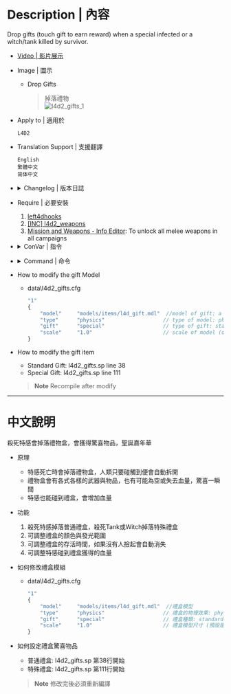 # Description | 內容
Drop gifts (touch gift to earn reward) when a special infected or a witch/tank killed by survivor.

* [Video | 影片展示](https://youtu.be/komzEmVvtH0)

* Image | 圖示
	* Drop Gifts
		> 掉落禮物
		<br/>![l4d2_gifts_1](image/l4d2_gifts_1.jpg)

* Apply to | 適用於
	```
	L4D2
	```

* Translation Support | 支援翻譯
	```
	English
	繁體中文
	简体中文
	```

* <details><summary>Changelog | 版本日誌</summary>

	```php
	//[X]Aceleracion @ 2017
	//HarryPotter @ 2022-2023
	```
    * v3.1 (2023-6-6)
		* Add a convar, prevent survivors from switching into new weapons and items when they open gifts

    * v3.0 (2022-12-26)
		* Request by Anzu
		* Add health gift, survivor could increase or lose health

    * v2.9 (2022-12-2)
		* Add cvars to control glow color and range
		* Translation Support

    * v2.8
		* Remake Code
		* Remove rotation, and some static models
		* Add L4D2 "The Last Stand" two melee: pitchfork、shovel
		* Add All weapons、melee、items
		* Add laser、firework crate、ammo、incendiary ammo、explosive_ammo
		* Use left4dhooks instead
		* Remove points
		* Add glow flashing

	* v1.3.6.1
		* [Original Plugin by Aceleracion](https://forums.alliedmods.net/showthread.php?t=302731)
</details>

* Require | 必要安裝
	1. [left4dhooks](https://forums.alliedmods.net/showthread.php?t=321696)
	2. [[INC] l4d2_weapons](https://github.com/fbef0102/Game-Private_Plugin/blob/main/left4dead2/scripting/include/l4d2_weapons.inc)
	3. [Mission and Weapons - Info Editor](https://forums.alliedmods.net/showthread.php?t=310586): To unlock all melee weapons in all campaigns

* <details><summary>ConVar | 指令</summary>

    * cfg/sourcemod/l4d2_gifts.cfg
		```php
		// Notify Server who pickes up gift, and what the gift reward is. (0: Disable, 1:In chat, 2: In Hint Box, 3: In center text)
		l4d2_gifts_announce_type "3"

		// If 1, prevent survivors from switching into new weapons and items when they open gifts
		l4d2_gifts_block_switch "1"

		// Chance (%) of infected drop special standard gift.
		l4d2_gifts_chance "50"

		// Enable gifts 0: Disable, 1: Enable
		// Maximum: "1.000000"
		l4d2_gifts_enabled "1"

		// How long the gift stay on ground (seconds)
		l4d2_gifts_gift_life "30"

		// Standard gift glow color. Three values between 0-255 separated by spaces. RGB Color255 - Red Green Blue.
		// -1 -1 -1: Random
		l4d2_gifts_glow_color "-1 -1 -1"

		// Standard gift glow range.
		l4d2_gifts_glow_range "600"

		// Increase Infected health if they pick up gift. (0=Off)
		l4d2_gifts_infected_reward_hp "200"

		// Maximum of gifts that all survivors can pick up per map [0 = Disabled]
		l4d2_gifts_maxcollectMap "0"

		// Maximum of gifts that all survivors can pick up per round [0 = Disabled]
		l4d2_gifts_maxcollectRound "0"

		// Increase Infected health if they pick up special gift. (0=Off)
		l4d2_gifts_special_infected_reward_hp "400"

		// Chance (%) of tank and witch drop second special gift.
		l4d2_specail_gifts_chance "100"

		// Special gift glow range.
		l4d2_specail_gifts_glow_range "600"

		// Special gift glow color. Three values between 0-255 separated by spaces. RGB Color255 - Red Green Blue.
		// -1 -1 -1: Random
		l4d2_special_gifts_glow_color "-1 -1 -1"
		```
</details>

* <details><summary>Command | 命令</summary>
    
	* **View number of gifts collected**
		```php
		sm_giftcollect
		sm_giftc
		```

	* **Spawn a gift in your position (Adm required: ADMFLAG_CHEATS)**
		```php
		sm_gifts <standard or special>
		```

	* **Reload the config file of gifts (data/l4d2_gifts.cfg)**
		```php
		sm_reloadgifts
		```
</details>

* How to modify the gift Model
	* data\l4d2_gifts.cfg
		```php
		"1"
		{
			"model"		"models/items/l4d_gift.mdl"  //model of gift: a small model such as animals, boxes, etc. is preferable.
			"type"		"physics" 					// type of model: physics or static (Not all models can be physical)
			"gift"		"special" 					// type of gift: standard or special
			"scale"		"1.0"	  					// scale of model (default 1.0) [optional] (Not all models accept scale)
		}
		```

* How to modify the gift item
	* Standard Gift: l4d2_gifts.sp line 38
	* Special Gift: l4d2_gifts.sp line 111
	> __Note__ Recompile after modify

- - - -
# 中文說明
殺死特感會掉落禮物盒，會獲得驚喜物品，聖誕嘉年華

* 原理
    * 特感死亡時會掉落禮物盒，人類只要碰觸到便會自動拆開
	* 禮物盒會有各式各樣的武器與物品，也有可能為空或失去血量，驚喜一瞬間
	* 特感也能碰到禮盒，會增加血量

* 功能
	1. 殺死特感掉落普通禮盒，殺死Tank或Witch掉落特殊禮盒
    2. 可調整禮盒的顏色與發光範圍
    3. 可調整禮盒的存活時間，如果沒有人撿起會自動消失
    4. 可調整特感碰到禮盒獲得的血量

* 如何修改禮盒模組
	* data\l4d2_gifts.cfg
		```php
		"1"
		{
			"model"		"models/items/l4d_gift.mdl"  //禮盒模型
			"type"		"physics" 					// 禮盒的物理效果: physics[能移動] 或是 static[固態] (非所有模組能接受physics)
			"gift"		"special" 					// 禮盒種類: standard[普通禮盒] or special[特殊禮盒]
			"scale"		"1.0"	  					// 禮盒模型尺寸 (預設是 1.0，非所有模組能改變尺寸)
		}
		```

* 如何設定禮盒驚喜物品
	* 普通禮盒: l4d2_gifts.sp 第38行開始
	* 特殊禮盒: l4d2_gifts.sp 第111行開始
	> __Note__ 修改完後必須重新編譯
